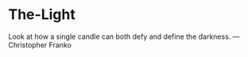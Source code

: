 # The-Light
Look at how a single candle can both defy and define the darkness. — Christopher Franko
